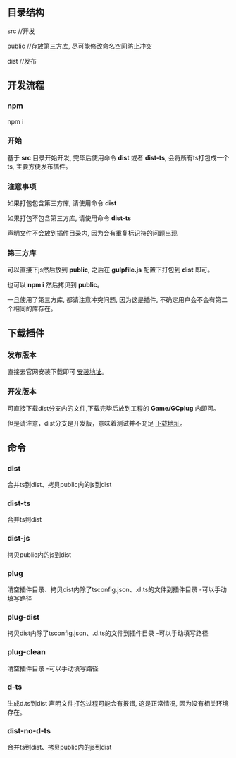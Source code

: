 ## 目录结构
src //开发

public //存放第三方库, 尽可能修改命名空间防止冲突

dist //发布

## 开发流程
### npm
npm i 

### 开始
基于 **src** 目录开始开发, 完毕后使用命令 **dist** 或者 **dist-ts**, 会将所有ts打包成一个ts, 主要方便发布插件。

### 注意事项
如果打包包含第三方库, 请使用命令 **dist**

如果打包不包含第三方库, 请使用命令 **dist-ts**

声明文件不会放到插件目录内, 因为会有重复标识符的问题出现

### 第三方库
可以直接下js然后放到 **public**, 之后在 **gulpfile.js** 配置下打包到 **dist** 即可。

也可以 **npm i** 然后拷贝到 **public**。

一旦使用了第三方库, 都请注意冲突问题, 因为这是插件, 不确定用户会不会有第二个相同的库存在。

## 下载插件
### 发布版本
直接去官网安装下载即可 [安装地址](https://www.gamecreator.com.cn/plug/det/641)。

### 开发版本
可直接下载dist分支内的文件,下载完毕后放到工程的 **Game/GCplug** 内即可。

但是请注意，dist分支是开发版，意味着测试并不充足 [下载地址](https://github.com/BlackWhite2000/GameCreator-OpenAPI-plug/archive/refs/heads/dist.zip)。

## 命令
### dist
合并ts到dist、拷贝public内的js到dist

### dist-ts
合并ts到dist

### dist-js
拷贝public内的js到dist 

### plug
清空插件目录、拷贝dist内除了tsconfig.json、.d.ts的文件到插件目录 -可以手动填写路径

### plug-dist
拷贝dist内除了tsconfig.json、.d.ts的文件到插件目录 -可以手动填写路径

### plug-clean
清空插件目录 -可以手动填写路径

### d-ts 
生成d.ts到dist
声明文件打包过程可能会有报错, 这是正常情况, 因为没有相关环境存在。

### dist-no-d-ts
合并ts到dist、拷贝public内的js到dist
